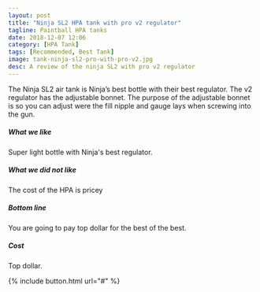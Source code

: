 ```yaml
---
layout: post
title: "Ninja SL2 HPA tank with pro v2 regulator"
tagline: Paintball HPA tanks
date: 2018-12-07 12:06
category: [HPA Tank]
tags: [Recommended, Best Tank]
image: tank-ninja-sl2-pro-with-pro-v2.jpg
desc: A review of the ninja SL2 with pro v2 regulator
---
```


The Ninja SL2 air tank is Ninja’s best bottle with their best regulator. The v2 regulator has the adjustable bonnet. The purpose of the adjustable bonnet is so you can adjust were the fill nipple and gauge lays when screwing into the gun.

##### What we like

Super light bottle with Ninja's best regulator.

##### What we did not like

The cost of the HPA is pricey

##### Bottom line

You are going to pay top dollar for the best of the best.

##### Cost

Top dollar.

{% include button.html url="#" %}

[amz]: https://www.amazon.com/Ninja-Paintball-Carbon-Fiber-Tank/dp/B074VH48C8/ref=sr_1_1?ie=UTF8&qid=1544047148&sr=8-1&keywords=ninja+sl2  "Ninja SL2 with Pro v2 Regulator on Amazon"
